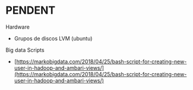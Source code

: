# PENDENT

Hardware
- Grupos de discos LVM (ubuntu)

Big data Scripts
- [https://markobigdata.com/2018/04/25/bash-script-for-creating-new-user-in-hadoop-and-ambari-views/](https://markobigdata.com/2018/04/25/bash-script-for-creating-new-user-in-hadoop-and-ambari-views/)